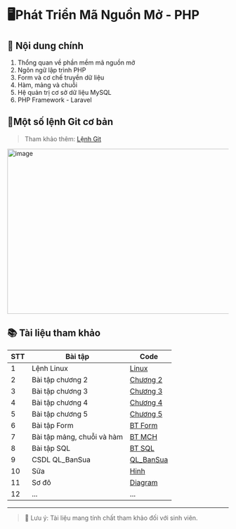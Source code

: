 # 🖥️Phát Triển Mã Nguồn Mở - PHP

## 📖 Nội dung chính
1. Thổng quan về phần mềm mã nguồn mở
2. Ngôn ngữ lập trình PHP
3. Form và cơ chế truyền dữ liệu 
4. Hàm, mảng và chuỗi
5. Hệ quản trị cơ sở dữ liệu MySQL
6. PHP Framework - Laravel

## 📔Một số lệnh Git cơ bản

> Tham khảo thêm: [Lệnh Git](https://youtu.be/1JuYQgpbrW0?si=E144Zi1RJePz5kNA)

<img width="1297" height="376" alt="image" src="https://github.com/user-attachments/assets/6fd5bf72-2f8b-4073-a83a-1b42a4a1fbb5" />

## 📚 Tài liệu tham khảo

| STT    | Bài tập      | Code|
|--------|-----------------|------------|
| 1      | Lệnh Linux | [Linux](Git/Linux.pdf)|
| 2      | Bài tập chương 2  | [Chương 2](LearnPHP/BaiTap_Chuong2.php)|
| 3      | Bài tập chương 3  | [Chương 3](LearnPHP/BaiTap_Chuong3) |
| 4      | Bài tập chương 4  | [Chương 4](LearnPHP/BaiTap_Chuong4)|
| 5      | Bài tập chương 5  | [Chương 5](LearnPHP/BaiTap_Chuong5)|
| 6      | Bài tập Form      | [BT Form](LearnPHP/BatTapThucHanh/BaiTap_Form_MHC/BaiTap_Form)|
| 7      | Bài tập mảng, chuỗi và hàm| [BT MCH](LearnPHP/BatTapThucHanh/BaiTap_Form_MHC/BaiTap_MCH)|
| 8      | Bài tập SQL       | [BT SQL](LearnPHP/BatTapThucHanh/BaiTapSQL)|
| 9      | CSDL QL_BanSua    | [QL_BanSua](quanly_ban_sua.sql)|
| 10     | Sữa       | [Hinh](Hinh_sua)|
| 11     | Sơ đô     | [Diagram](LearnPHP/BatTapThucHanh/BaiTapSQL/DiagramDB.png)|
| 12     |...|...|

---

> 📌 Lưu ý: Tài liệu mang tính chất tham khảo đối với sinh viên.
